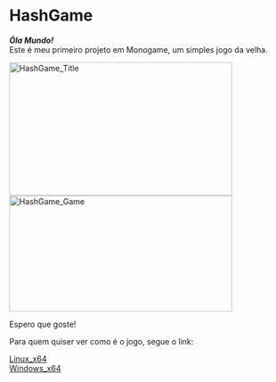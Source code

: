 # HashGame
***Óla Mundo!***  
Este é meu primeiro projeto em Monogame, um simples jogo da velha.  

<a data-flickr-embed="true" href="https://www.flickr.com/photos/198440055@N05/52949310065/in/dateposted-public/" title="Title"><img src="https://live.staticflickr.com/65535/52949310065_258d9044e4_w.jpg" width="400" height="239" alt="HashGame_Title"/>  
<a data-flickr-embed="true" href="https://www.flickr.com/photos/198440055@N05/52949070924/in/dateposted-public/" title="HashGame_Game"><img src="https://live.staticflickr.com/65535/52949070924_6964bf1174_w.jpg" width="400" height="208" alt="HashGame_Game"/></a>
  
Espero que goste!  
  
Para quem quiser ver como é o jogo, segue o link:  
  
[Linux_x64](https://drive.google.com/file/d/1rehLupXigpvN8tx-akqUWKxQheQKwoxf/view?usp=sharing)  
[Windows_x64](https://drive.google.com/file/d/1gz8hiAigp1ePWqTRvfDldm4YXgB5-YEv/view?usp=sharing)
